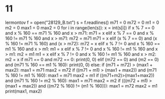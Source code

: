 # 11
lermontov
f = open("28129_B.txt")
s = f.readlines()
m71 = 0
m72 = 0
m1 = 0
m2 = 0
max1 = 0
max2 = 0
for i in range(len(s)):
    x = int(s[i])
    if x % 7 == 0 and x % 160 == m71 % 160 and x > m71:
        m71 = x
    elif x % 7 == 0 and x % 160 != m71 % 160 and x > m71:
        m72 = m71
        m71 = x
    elif (x % 7 == 0) and (x % 160 != m71 % 160) and (x > m72):
        m72 = x
    elif x % 7 != 0 and x % 160 == m1 % 160 and x > m1:
        m1 = x
    elif x % 7 != 0 and x % 160 != m1 % 160 and x > m1:
        m2 = m1
        m1 = x
    elif x % 7 != 0 and x % 160 != m1 % 160 and x > m2:
        m2 = x
if m71 == 0 and m72 == 0:
    print(0, 0)
elif (m72 == 0) and (m2 == 0) and (m71 % 160 == m1 % 160):
    print(0, 0)
else:
    if (m71 + m72) > (max1 + max2):
        max1 = m71
        max2 = m72
    if ((m71 + m1) > (max1 + max2)) and (m71 % 160 != m1 % 160):
        max1 = m71
        max2 = m1
    if ((m71+m2)>(max1+max2)) and (m71 % 160 != m2 % 160):
        max1 = m71
        max2 = m2
    if (((m72 + m1) > (max1 + max2)) and ((m72 % 160) != (m1 % 160))):
        max1 = m72
        max2 = m1
    print(max1, max2)
